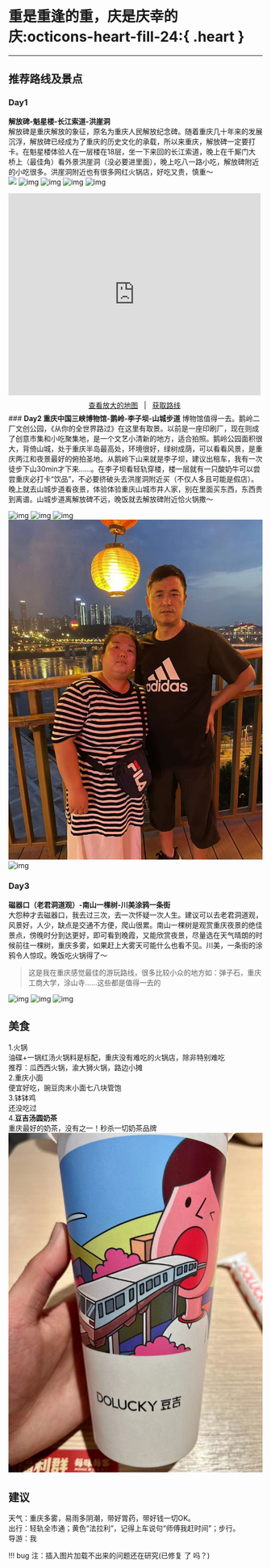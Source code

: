 # 重是重逢的重，庆是庆幸的庆:octicons-heart-fill-24:{ .heart }

<!-- 如是我闻：重庆，我要生活四年的城市，准确来说应该是求学四年，重庆是一座有温度的城市。山城，勒是雾都，重庆火锅……我在重庆最大的感叹是:重庆适合生存而不适合生活。这里虽然有着浓浓的烟火气，但一方水土养一方人，出来求学后方才感受到家乡才是真正的“家”，这里没有胡辣汤，没有烩面，没有家乡话，有的是我初来重庆求学所怀揣着的知进的梦想，重庆将是我人生的二次起点，少年终会远行。我爱重庆，爱这里的山水，爱这里每一个平凡的平凡。   -->
***
## 推荐路线及景点 

### <b>Day1  
解放碑-魁星楼-长江索道-洪崖洞</b>  
解放碑是重庆解放的象征，原名为重庆人民解放纪念碑。随着重庆几十年来的发展沉浮，解放碑已经成为了重庆的历史文化的承载，所以来重庆，解放碑一定要打卡。在魁星楼体验人在一层楼在18层，坐一下来回的长江索道，晚上在千厮门大桥上（最佳角）看外景洪崖洞（没必要进里面），晚上吃八一路小吃，解放碑附近的小吃很多。洪崖洞附近也有很多网红火锅店，好吃又贵，慎重～  
![](https://user-assets.sxlcdn.com/images/951476/FgQBzVo59j-UaYEaP7S_7Ggi7Ezh.jpeg?imageMogr2/strip/auto-orient/thumbnail/1920x9000%3E/quality/90!/interlace/1/format/jpeg)
![img](https://user-assets.sxlcdn.com/images/951476/Fv_QWS_bV_dNq5yhxOVdjvM5JS76.jpeg?imageMogr2/strip/auto-orient/thumbnail/1920x9000%3E/quality/90!/interlace/1/format/jpeg)
![img](https://user-assets.sxlcdn.com/images/951476/FpXtSjhdaH3ZlEddbhiMU1BDxyGM.jpeg?imageMogr2/strip/auto-orient/thumbnail/1920x9000%3E/quality/90!/interlace/1/format/jpeg)
![img](https://user-assets.sxlcdn.com/images/951476/FkaW7f-AFpESs9-l-AE1UYtszmpv.jpeg?imageMogr2/strip/auto-orient/thumbnail/1920x9000%3E/quality/90!/interlace/1/format/jpeg)
![img](https://user-assets.sxlcdn.com/images/951476/FmyGFPLxOV_uz6GdBz4N2BA20LmH.jpeg?imageMogr2/strip/auto-orient/thumbnail/1920x9000%3E/quality/90!/interlace/1/format/jpeg)

<div>
     <iframe width="500" height="400" frameborder="0" src="https://cn.bing.com/maps/embed?h=400&w=500&cp=nxsh64swfc7k&lvl=16&typ=d&sty=r&src=SHELL&FORM=MBEDV8" scrolling="no">
     </iframe>
     <div style="white-space: nowrap; text-align: center; width: 500px; padding: 6px 0;">
        <a id="largeMapLink" target="_blank" href="https://cn.bing.com/maps?cp=nxsh64swfc7k&amp;sty=r&amp;lvl=16&amp;FORM=MBEDLD">查看放大的地图</a> &nbsp; | &nbsp;
        <a id="dirMapLink" target="_blank" href="https://cn.bing.com/maps/directions?cp=nxsh64swfc7k&amp;sty=r&amp;lvl=16&amp;rtp=~pos.nxsh64_swfc7k____&amp;FORM=MBEDLD">获取路线</a>
    </div>
</div>
### <b>Day2  
重庆中国三峡博物馆-鹅岭-李子坝-山城步道</b>  
博物馆值得一去。鹅岭二厂文创公园，《从你的全世界路过》在这里有取景。以前是一座印刷厂，现在则成了创意市集和小吃聚集地，是一个文艺小清新的地方，适合拍照。鹅岭公园面积很大，背倚山城，处于重庆半岛最高处，环境很好，绿树成荫，可以看看风景，是重庆两江和夜景最好的俯拍圣地。从鹅岭下山来就是李子坝，建议出租车，我有一次徒步下山30min才下来……。在李子坝看轻轨穿楼，楼一层就有一只酸奶牛可以尝尝重庆必打卡“饮品”，不必要挤破头去洪崖洞附近买（不仅人多且可能是假店）。晚上就去山城步道看夜景，体验体验重庆山城市井人家，别在里面买东西，东西贵到离谱。山城步道离解放碑不远，晚饭就去解放碑附近恰火锅撒～  

![img](https://user-assets.sxlcdn.com/images/951476/FhxvkaLwmWTSzrHzWiaiz6ucMPxo.jpeg?imageMogr2/strip/auto-orient/thumbnail/1920x9000%3E/quality/90!/interlace/1/format/jpeg)
![img](https://user-assets.sxlcdn.com/images/951476/FmGeEmsPYrTAM1XjDyfsKS-HqCsV.jpeg?imageMogr2/strip/auto-orient/thumbnail/1920x9000%3E/quality/90!/interlace/1/format/jpeg)
![img](https://user-assets.sxlcdn.com/images/951476/Fqf-8lnBd_SktXV09InWkJr0A0nk.jpeg?imageMogr2/strip/auto-orient/thumbnail/1920x9000%3E/quality/90!/interlace/1/format/jpeg)
![img](tripmedias/CQ/WechatIMG186.jpeg)
![img](https://user-assets.sxlcdn.com/images/951476/FhXRRqdBUPIgbSi5ocHtzkGYV9ud.jpeg?imageMogr2/strip/auto-orient/thumbnail/1920x9000%3E/quality/90!/interlace/1/format/jpeg)

### <b>Day3
磁器口（老君洞道观）-南山一棵树-川美涂鸦一条街</b>  
大怨种才去磁器口，我去过三次，去一次怀疑一次人生。建议可以去老君洞道观，风景好，人少，缺点是交通不方便，爬山很累。南山一棵树是观赏重庆夜景的绝佳景点，傍晚时分到达更好，即可看到晚霞，又能欣赏夜景，尽量选在天气晴朗的时候前往一棵树，重庆多雾，如果赶上大雾天可能什么也看不见。川美，一条街的涂鸦令人惊叹。晚饭吃火锅得了～  

> 这是我在重庆感觉最佳的游玩路线，很多比较小众的地方如：弹子石，重庆工商大学，涂山寺……这些都是值得一去的 

![img](https://user-assets.sxlcdn.com/images/951476/FoXzUynf3qZqlrC-9p3h7pxdGCd_.jpeg?imageMogr2/strip/auto-orient/thumbnail/1920x9000%3E/quality/90!/interlace/1/format/jpeg)
![img](https://user-assets.sxlcdn.com/images/951476/FnRDb8Fa36amGcNcu5GMIMzZuPlZ.jpeg?imageMogr2/strip/auto-orient/thumbnail/1920x9000%3E/quality/90!/interlace/1/format/jpeg)
![img](https://user-assets.sxlcdn.com/images/951476/Ftvkwv7lVYmuKomjRsV_irH0nOVs.jpeg?imageMogr2/strip/auto-orient/thumbnail/1920x9000%3E/quality/90!/interlace/1/format/jpeg)
## 美食   
1.火锅  
油碟+一锅红汤火锅料是标配，重庆没有难吃的火锅店，除非特别难吃  
推荐：瓜西西火锅，渝大狮火锅，路边小摊  
2.重庆小面  
便宜好吃，豌豆肉末小面七八块管饱  
3.钵钵鸡  
还没吃过  
4.**豆吉汤圆奶茶**  
重庆最好的奶茶，没有之一！秒杀一切奶茶品牌  
![img](tripmedias/CQ/WechatIMG191.jpeg)

## 建议  

天气：重庆多雾，易雨多阴潮，带好胃药，带好钱一切OK。    
出行：轻轨全市通；黄色“法拉利”，记得上车说句“师傅我赶时间”；步行。  
导游：我  

!!! bug
    注：插入图片加载不出来的问题还在研究(已修复 了 吗？)